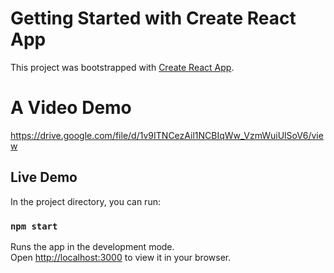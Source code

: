# Getting Started with Create React App

This project was bootstrapped with [Create React App](https://github.com/facebook/create-react-app).

# A Video Demo
https://drive.google.com/file/d/1v9ITNCezAil1NCBIqWw_VzmWuiUlSoV6/view

## Live Demo 
In the project directory, you can run:

### `npm start`

Runs the app in the development mode.\
Open [http://localhost:3000](http://localhost:3000) to view it in your browser.

